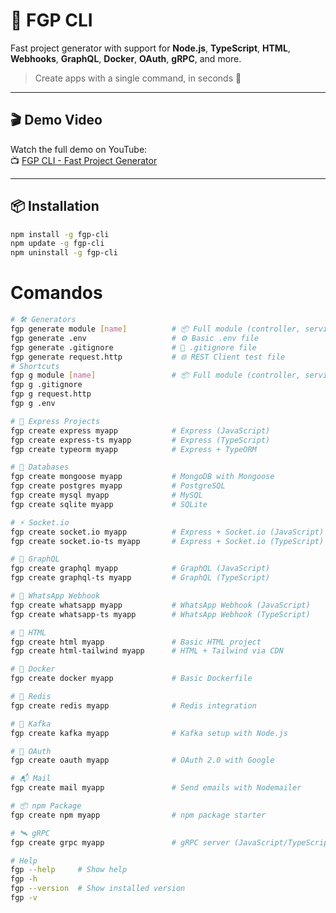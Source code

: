 <!-- fgp-cli\readme.md -->

# 🧰 FGP CLI

Fast project generator with support for **Node.js**, **TypeScript**, **HTML**, **Webhooks**, **GraphQL**, **Docker**, **OAuth**, **gRPC**, and more.

> Create apps with a single command, in seconds 🚀

---

## 🎬 Demo Video

Watch the full demo on YouTube:  
📺 [FGP CLI - Fast Project Generator](https://youtu.be/btgmyqPEEhE)

---

## 📦 Installation

```bash
npm install -g fgp-cli
npm update -g fgp-cli
npm uninstall -g fgp-cli
```

# Comandos

```sh
# 🛠️ Generators
fgp generate module [name]          # 📦 Full module (controller, service, routes, etc.)
fgp generate .env                   # ⚙️ Basic .env file
fgp generate .gitignore             # 🙈 .gitignore file
fgp generate request.http           # 🌐 REST Client test file
# Shortcuts
fgp g module [name]                 # 📦 Full module (controller, service, routes, etc.)
fgp g .gitignore
fgp g request.http
fgp g .env

# 🧱 Express Projects
fgp create express myapp            # Express (JavaScript)
fgp create express-ts myapp         # Express (TypeScript)
fgp create typeorm myapp            # Express + TypeORM

# 🧠 Databases
fgp create mongoose myapp           # MongoDB with Mongoose
fgp create postgres myapp           # PostgreSQL
fgp create mysql myapp              # MySQL
fgp create sqlite myapp             # SQLite

# ⚡ Socket.io
fgp create socket.io myapp          # Express + Socket.io (JavaScript)
fgp create socket.io-ts myapp       # Express + Socket.io (TypeScript)

# 🔌 GraphQL
fgp create graphql myapp            # GraphQL (JavaScript)
fgp create graphql-ts myapp         # GraphQL (TypeScript)

# 💬 WhatsApp Webhook
fgp create whatsapp myapp           # WhatsApp Webhook (JavaScript)
fgp create whatsapp-ts myapp        # WhatsApp Webhook (TypeScript)

# 🎨 HTML
fgp create html myapp               # Basic HTML project
fgp create html-tailwind myapp      # HTML + Tailwind via CDN

# 🐳 Docker
fgp create docker myapp             # Basic Dockerfile

# 🧊 Redis
fgp create redis myapp              # Redis integration

# 📡 Kafka
fgp create kafka myapp              # Kafka setup with Node.js

# 🔐 OAuth
fgp create oauth myapp              # OAuth 2.0 with Google

# 📬 Mail
fgp create mail myapp               # Send emails with Nodemailer

# 📦 npm Package
fgp create npm myapp                # npm package starter

# 🛰️ gRPC
fgp create grpc myapp               # gRPC server (JavaScript/TypeScript)

# Help
fgp --help     # Show help
fgp -h
fgp --version  # Show installed version
fgp -v
```

